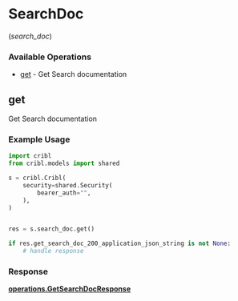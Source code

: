 # SearchDoc
(*search_doc*)

### Available Operations

* [get](#get) - Get Search documentation

## get

Get Search documentation

### Example Usage

```python
import cribl
from cribl.models import shared

s = cribl.Cribl(
    security=shared.Security(
        bearer_auth="",
    ),
)


res = s.search_doc.get()

if res.get_search_doc_200_application_json_string is not None:
    # handle response
```


### Response

**[operations.GetSearchDocResponse](../../models/operations/getsearchdocresponse.md)**

